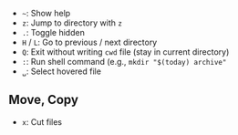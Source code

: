 - `~`: Show help
- `z`: Jump to directory with `z`
- `.`: Toggle hidden
- `H` / `L`: Go to previous / next directory
- `Q`: Exit without writing `cwd` file (stay in current directory)
- `:`: Run shell command (e.g., `mkdir "$(today) archive"`
- `␣`: Select hovered file

## Move, Copy

- `x`: Cut files

